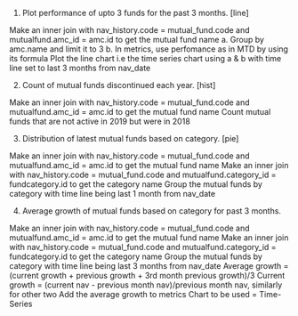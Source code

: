 1. Plot performance of upto 3 funds for the past 3 months. [line]

Make an inner join with nav_history.code = mutual_fund.code and mutualfund.amc_id = amc.id to get the mutual fund name
a. Group by amc.name and limit it to 3
b. In metrics, use perfomance as in MTD by using its formula
Plot the line chart i.e the time series chart using a & b with time line set to last 3 months from nav_date

2. Count of mutual funds discontinued each year. [hist] 

Make an inner join with nav_history.code = mutual_fund.code and mutualfund.amc_id = amc.id to get the mutual fund name
Count mutual funds that are not active in 2019 but were in 2018

3. Distribution of latest mutual funds based on category. [pie]

Make an inner join with nav_history.code = mutual_fund.code and mutualfund.amc_id = amc.id to get the mutual fund name
Make an inner join with nav_history.code = mutual_fund.code and mutualfund.category_id = fundcategory.id to get the category name
Group the mutual funds by category with time line being last 1 month from nav_date

4. Average growth of mutual funds based on category for past 3 months.

Make an inner join with nav_history.code = mutual_fund.code and mutualfund.amc_id = amc.id to get the mutual fund name
Make an inner join with nav_history.code = mutual_fund.code and mutualfund.category_id = fundcategory.id to get the category name
Group the mutual funds by category with time line being last 3 months from nav_date
Average growth = (current growth + previous growth + 3rd month previous growth)/3
Current growth = (current nav - previous month nav)/previous month nav, similarly for other two
Add the average growth to metrics
Chart to be used = Time-Series
